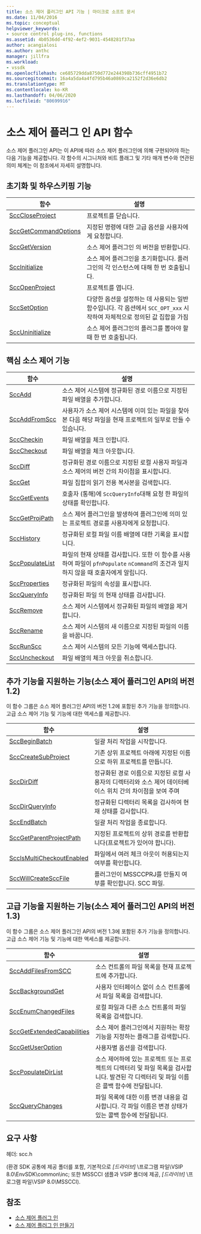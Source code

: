 ```yaml
---
title: 소스 제어 플러그인 API 기능 | 마이크로 소프트 문서
ms.date: 11/04/2016
ms.topic: conceptual
helpviewer_keywords:
- source control plug-ins, functions
ms.assetid: 4b0536dd-4f92-4ef2-9031-4548281f37aa
author: acangialosi
ms.author: anthc
manager: jillfra
ms.workload:
- vssdk
ms.openlocfilehash: ce685729dda8750d772e244398b736cff4951b72
ms.sourcegitcommit: 16a4a5da4a4fd795b46a0869ca2152f2d36e6db2
ms.translationtype: MT
ms.contentlocale: ko-KR
ms.lasthandoff: 04/06/2020
ms.locfileid: "80699916"
---
```

# <a name="source-control-plug-in-api-functions"></a>소스 제어 플러그 인 API 함수
소스 제어 플러그인 API는 이 API에 따라 소스 제어 플러그인에 의해 구현되어야 하는 다음 기능을 제공합니다. 각 함수의 시그니처와 비트 플래그 및 기타 매개 변수와 연관된 의미 체계는 이 참조에서 자세히 설명합니다.

## <a name="initialization-and-housekeeping-functions"></a>초기화 및 하우스키핑 기능

|함수|설명|
|--------------|-----------------|
|[SccCloseProject](../extensibility/scccloseproject-function.md)|프로젝트를 닫습니다.|
|[SccGetCommandOptions](../extensibility/sccgetcommandoptions-function.md)|지정된 명령에 대한 고급 옵션을 사용자에게 요청합니다.|
|[SccGetVersion](../extensibility/sccgetversion-function.md)|소스 제어 플러그인 의 버전을 반환합니다.|
|[SccInitialize](../extensibility/sccinitialize-function.md)|소스 제어 플러그인을 초기화합니다. 플러그인의 각 인스턴스에 대해 한 번 호출됩니다.|
|[SccOpenProject](../extensibility/sccopenproject-function.md)|프로젝트를 엽니다.|
|[SccSetOption](../extensibility/sccsetoption-function.md)|다양한 옵션을 설정하는 데 사용되는 일반 함수입니다. 각 옵션에서 `SCC_OPT_xxx` 시작하여 자체적으로 정의된 값 집합을 가짐|
|[SccUninitialize](../extensibility/sccuninitialize-function.md)|소스 제어 플러그인의 플러그를 뽑아야 할 때 한 번 호출됩니다.|

## <a name="core-source-control-functions"></a>핵심 소스 제어 기능

|함수|설명|
|--------------|-----------------|
|[SccAdd](../extensibility/sccadd-function.md)|소스 제어 시스템에 정규화된 경로 이름으로 지정된 파일 배열을 추가합니다.|
|[SccAddFromScc](../extensibility/sccaddfromscc-function.md)|사용자가 소스 제어 시스템에 이미 있는 파일을 찾아본 다음 해당 파일을 현재 프로젝트의 일부로 만들 수 있습니다.|
|[SccCheckin](../extensibility/scccheckin-function.md)|파일 배열을 체크 인합니다.|
|[SccCheckout](../extensibility/scccheckout-function.md)|파일 배열을 체크 아웃합니다.|
|[SccDiff](../extensibility/sccdiff-function.md)|정규화된 경로 이름으로 지정된 로컬 사용자 파일과 소스 제어의 버전 간의 차이점을 표시합니다.|
|[SccGet](../extensibility/sccget-function.md)|파일 집합의 읽기 전용 복사본을 검색합니다.|
|[SccGetEvents](../extensibility/sccgetevents-function.md)|호출자 (통해)에 `SccQueryInfo`대해 요청 한 파일의 상태를 확인합니다.|
|[SccGetProjPath](../extensibility/sccgetprojpath-function.md)|소스 제어 플러그인을 발생하여 플러그인에 의미 있는 프로젝트 경로를 사용자에게 요청합니다.|
|[SccHistory](../extensibility/scchistory-function.md)|정규화된 로컬 파일 이름 배열에 대한 기록을 표시합니다.|
|[SccPopulateList](../extensibility/sccpopulatelist-function.md)|파일의 현재 상태를 검사합니다. 또한 이 함수를 사용하여 파일이 `pfnPopulate` `nCommand`의 조건과 일치하지 않을 때 호출자에게 알립니다.|
|[SccProperties](../extensibility/sccproperties-function.md)|정규화된 파일의 속성을 표시합니다.|
|[SccQueryInfo](../extensibility/sccqueryinfo-function.md)|정규화된 파일 의 현재 상태를 검사합니다.|
|[SccRemove](../extensibility/sccremove-function.md)|소스 제어 시스템에서 정규화된 파일의 배열을 제거합니다.|
|[SccRename](../extensibility/sccrename-function.md)|소스 제어 시스템의 새 이름으로 지정된 파일의 이름을 바꿉니다.|
|[SccRunScc](../extensibility/sccrunscc-function.md)|소스 제어 시스템의 모든 기능에 액세스합니다.|
|[SccUncheckout](../extensibility/sccuncheckout-function.md)|파일 배열의 체크 아웃을 취소합니다.|

## <a name="functions-that-support-additional-capability-version-12-of-the-source-control-plug-in-api"></a>추가 기능을 지원하는 기능(소스 제어 플러그인 API의 버전 1.2)
 이 함수 그룹은 소스 제어 플러그인 API의 버전 1.2에 포함된 추가 기능을 정의합니다. 고급 소스 제어 기능 및 기능에 대한 액세스를 제공합니다.

|함수|설명|
|--------------|-----------------|
|[SccBeginBatch](../extensibility/sccbeginbatch-function.md)|일괄 처리 작업을 시작합니다.|
|[SccCreateSubProject](../extensibility/scccreatesubproject-function.md)|기존 상위 프로젝트 아래에 지정된 이름으로 하위 프로젝트를 만듭니다.|
|[SccDirDiff](../extensibility/sccdirdiff-function.md)|정규화된 경로 이름으로 지정된 로컬 사용자의 디렉터리와 소스 제어 데이터베이스 위치 간의 차이점을 보여 주며|
|[SccDirQueryInfo](../extensibility/sccdirqueryinfo-function.md)|정규화된 디렉터리 목록을 검사하여 현재 상태를 검사합니다.|
|[SccEndBatch](../extensibility/sccendbatch-function.md)|일괄 처리 작업을 종료합니다.|
|[SccGetParentProjectPath](../extensibility/sccgetparentprojectpath-function.md)|지정된 프로젝트의 상위 경로를 반환합니다(프로젝트가 있어야 합니다).|
|[SccIsMultiCheckoutEnabled](../extensibility/sccismulticheckoutenabled-function.md)|파일에서 여러 체크 아웃이 허용되는지 여부를 확인합니다.|
|[SccWillCreateSccFile](../extensibility/sccwillcreatesccfile-function.md)|플러그인이 MSSCCPRJ를 만들지 여부를 확인합니다. SCC 파일.|

## <a name="functions-that-support-advanced-capability-version-13-of-the-source-control-plug-in-api"></a>고급 기능을 지원하는 기능(소스 제어 플러그인 API의 버전 1.3)
 이 함수 그룹은 소스 제어 플러그인 API의 버전 1.3에 포함된 추가 기능을 정의합니다. 고급 소스 제어 기능 및 기능에 대한 액세스를 제공합니다.

|함수|설명|
|--------------|-----------------|
|[SccAddFilesFromSCC](../extensibility/sccaddfilesfromscc-function.md)|소스 컨트롤의 파일 목록을 현재 프로젝트에 추가합니다.|
|[SccBackgroundGet](../extensibility/sccbackgroundget-function.md)|사용자 인터페이스 없이 소스 컨트롤에서 파일 목록을 검색합니다.|
|[SccEnumChangedFiles](../extensibility/sccenumchangedfiles-function.md)|로컬 파일과 다른 소스 컨트롤의 파일 목록을 검색합니다.|
|[SccGetExtendedCapabilities](../extensibility/sccgetextendedcapabilities-function.md)|소스 제어 플러그인에서 지원하는 확장 기능을 지정하는 플래그를 검색합니다.|
|[SccGetUserOption](../extensibility/sccgetuseroption-function.md)|사용자별 옵션을 검색합니다.|
|[SccPopulateDirList](../extensibility/sccpopulatedirlist-function.md)|소스 제어하에 있는 프로젝트 또는 프로젝트의 디렉터리 및 파일 목록을 검사합니다. 발견된 각 디렉터리 및 파일 이름은 콜백 함수에 전달됩니다.|
|[SccQueryChanges](../extensibility/sccquerychanges-function.md)|파일 목록에 대한 이름 변경 내용을 검사합니다. 각 파일 이름은 변경 상태가 있는 콜백 함수에 전달됩니다.|

## <a name="requirements"></a>요구 사항
 헤더: scc.h

 (환경 SDK 공통에 제공 폴더를 포함, 기본적으로 *[드라이브]* \프로그램 파일\VSIP 8.0\EnvSDK\common\inc; 또한 MSSCCI 샘플과 VSIP 폴더에 제공, *[드라이브]* \프로그램 파일\VSIP 8.0\MSSCCI).

## <a name="see-also"></a>참조
- [소스 제어 플러그 인](../extensibility/source-control-plug-ins.md)
- [소스 제어 플러그 인 만들기](../extensibility/internals/creating-a-source-control-plug-in.md)
